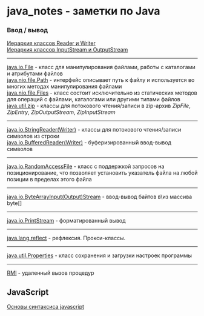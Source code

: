 # java_notes - заметки по Java
### Ввод / вывод
[Иерархия классов Reader и Writer](/IO/ClassHierarchyReaderWriter.PNG)\
[Иерархия классов InputStream и OutputStream](/IO/ClassHierarchyInputStreamOutputStream.PNG)

---

[java.io.File](/IO/java.io.File.md) - класс для манипулирования файлами, работы с каталогами и атрибутами файлов\
[java.nio.file.Path](/IO/java.nio.file.Path.md) - интерфейс описывает путь к файлу и используется во многих методах манипулирования файлами\
[java.nio.file.Files](/IO/java.nio.file.Files.md) - класс состоит исключительно из статических методов для операций с файлами, каталогами или другими типами файлов\
[java.util.zip](/IO/java.util.zip.md) - классы для потокового чтения/записи в zip-архив *ZipFile*, *ZipEntry*, *ZipOutputStream*, *ZipInputStream*

---

[java.io.StringReader(Writer)](/IO/java.io.StringReaderWriter.md) - классы для потокового чтения/записи символов из строки\
[java.io.BufferedReader(Writer)](/IO/java.io.BufferedReaderWriter.md) - буферизированный ввод-вывод символов

---

[java.io.RandomAccessFile](/IO/java.io.RandomAccessFile.md) - класс с поддержкой запросов на позиционирование, что позволяет установить указатель файла на любой позиции в пределах этого файла

---

[java.io.ByteArrayInput(Output)Stream](/IO/java.io.ByteArrayByteArrayInputOutputStream.md) - ввод-вывод байтов в\из массива byte[]

---

[java.io.PrintStream](/IO/java.io.PrintStream.md) - форматированный вывод

---

[java.lang.reflect](/java.lang.reflect.md) - рефлексия. Прокси-классы.

---

[java.util.Properties](java.util.Properties.md) - класс сохранения и загрузки настроек программы

---

[RMI](/RMI.md) - удаленный вызов процедур

## JavaScript

[Основы синтаксиса javascript](/javascript/jsSyntax.md)
